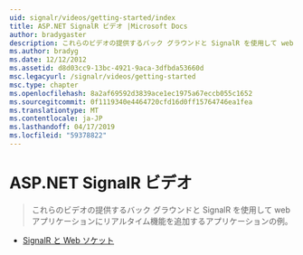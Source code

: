 ```yaml
---
uid: signalr/videos/getting-started/index
title: ASP.NET SignalR ビデオ |Microsoft Docs
author: bradygaster
description: これらのビデオの提供するバック グラウンドと SignalR を使用して web アプリケーションにリアルタイム機能を追加するアプリケーションの例。
ms.author: bradyg
ms.date: 12/12/2012
ms.assetid: d8d03cc9-13bc-4921-9aca-3dfbda53660d
msc.legacyurl: /signalr/videos/getting-started
msc.type: chapter
ms.openlocfilehash: 8a2af69592d3839ace1ec1975a67eccb055c1652
ms.sourcegitcommit: 0f1119340e4464720cfd16d0ff15764746ea1fea
ms.translationtype: MT
ms.contentlocale: ja-JP
ms.lasthandoff: 04/17/2019
ms.locfileid: "59378822"
---
```

# <a name="aspnet-signalr-videos"></a>ASP.NET SignalR ビデオ

> これらのビデオの提供するバック グラウンドと SignalR を使用して web アプリケーションにリアルタイム機能を追加するアプリケーションの例。


- [SignalR と Web ソケット](signalr-and-web-sockets.md)
